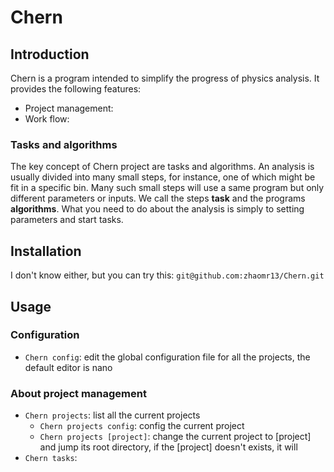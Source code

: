 # Chern

## Introduction
Chern is a program intended to simplify the progress of physics analysis.
It provides the following features:
+ Project management:
+ Work flow:

### Tasks and algorithms
The key concept of Chern project are tasks and algorithms.
An analysis is usually divided into many small steps, for instance, one of which might be fit in a specific bin. Many such small steps will use a same program but only different parameters or inputs. We call the steps **task** and the programs **algorithms**. What you need to do about the analysis is simply to setting parameters and start tasks.

## Installation
I don't know either, but you can try this: `git@github.com:zhaomr13/Chern.git`

## Usage

### Configuration
+ `Chern config`: edit the global configuration file for all the projects, the default editor is nano 

### About project management
+ `Chern projects`: list all the current projects
    * `Chern projects config`: config the current project
    * `Chern projects [project]`: change the current project to [project] and jump its root directory, if the [project] doesn't exists, it will 
+ `Chern tasks`:


